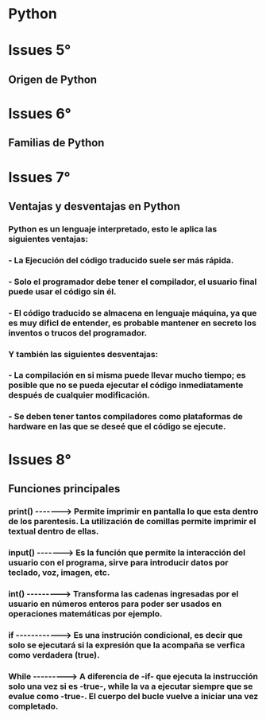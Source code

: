 # Python

# Issues 5°

## Origen de Python

# Issues 6°

## Familias de Python

# Issues 7°

## Ventajas y desventajas en Python

### Python es un lenguaje interpretado, esto le aplica las siguientes ventajas:

### - La Ejecución del código traducido suele ser más rápida.
### - Solo el programador debe tener el compilador, el usuario final puede usar el código sin él.
### - El código traducido se almacena en lenguaje máquina, ya que es muy dificl de entender, es probable mantener en secreto los inventos o trucos del programador.

### Y también las siguientes desventajas:

### - La compilación en si misma puede llevar mucho tiempo; es posible que no se pueda ejecutar el código inmediatamente después de cualquier modificación.
### - Se deben tener tantos compiladores como plataformas de hardware en las que se deseé que el código se ejecute.
    

# Issues 8°

## Funciones principales

### print() -------> Permite imprimir en pantalla lo que esta dentro de los parentesis. La utilización de comillas permite imprimir el textual dentro de ellas.
### input() -------> Es la función que permite la interacción del usuario con el programa, sirve para introducir datos por teclado, voz, imagen, etc.
### int() ---------> Transforma las cadenas ingresadas por el usuario en números enteros para poder ser usados en operaciones matemáticas por ejemplo.
### if ------------> Es una instrución condicional, es decir que solo se ejecutará si la expresión que la acompaña se verfica como verdadera (true).
### While ---------> A diferencia de -if- que ejecuta la instrucción solo una vez si es -true-, while la va a ejecutar siempre que se evalue como -true-. El cuerpo del bucle vuelve a iniciar una vez completado.
